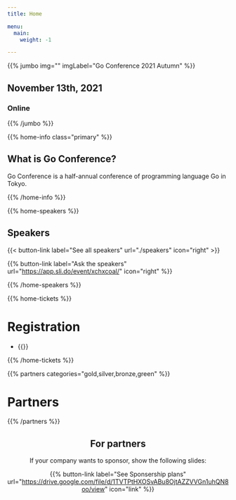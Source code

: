 ```yaml
---
title: Home

menu:
  main:
    weight: -1

---
```



{{% jumbo img="" imgLabel="Go Conference 2021 Autumn" %}}

## November 13th, 2021
### Online

{{% /jumbo %}}

{{% home-info class="primary" %}}
## What is Go Conference?

Go Conference is a half-annual conference of programming language Go in Tokyo.

{{% /home-info %}}

<!-- ... -->
<!-- ... -->
<!-- ... -->

{{% home-speakers %}}
## Speakers

{{< button-link label="See all speakers"
                url="./speakers"
                icon="right" >}}

{{% button-link label="Ask the speakers"
url="https://app.sli.do/event/xchxcoal/"
icon="right" %}}

{{% /home-speakers %}}



{{% home-tickets %}}
# Registration

<ul>
<li>{{<ticket name="Sessions"
           starts="2021-10-01"
           ends="2021-11-23"
           price="0 JPY"
           url="https://gocon.connpass.com/event/213865/">}}
</li>
</ul>

{{% /home-tickets %}}

{{% partners categories="gold,silver,bronze,green" %}}
# Partners
{{% /partners %}}

<div style="text-align: center; margin-bottom: 20px;">

## For partners
If your company wants to sponsor, show the following slides:

{{% button-link label="See Sponsership plans"
                url="https://drive.google.com/file/d/1TVTPtHXOSvABu8OjtAZZVVGn1uhQN8oo/view"
                icon="link" %}}
</div>
<!-- ... -->

<!-- ... -->
